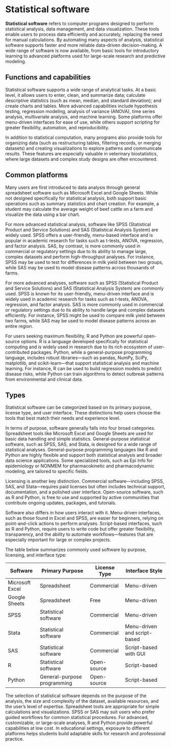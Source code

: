 # Statistical software

**Statistical software** refers to computer programs designed to perform statistical analysis, data management, and data visualization. These tools enable users to process data efficiently and accurately, replacing the need for manual calculations. By automating many aspects of analysis, statistical software supports faster and more reliable data-driven decision-making. A wide range of software is now available, from basic tools for introductory learning to advanced platforms used for large-scale research and predictive modeling.

## Functions and capabilities

Statistical software supports a wide range of analytical tasks. At a basic level, it allows users to enter, clean, and summarize data; calculate descriptive statistics (such as mean, median, and standard deviation); and create charts and tables. More advanced capabilities include hypothesis testing, regression modeling, analysis of variance (ANOVA), time series analysis, multivariate analysis, and machine learning. Some platforms offer menu-driven interfaces for ease of use, while others support scripting for greater flexibility, automation, and reproducibility.

In addition to statistical computation, many programs also provide tools for organizing data (such as restructuring tables, filtering records, or merging datasets) and creating visualizations to explore patterns and communicate results. These features are especially valuable in veterinary biostatistics, where large datasets and complex study designs are often encountered.

## Common platforms

Many users are first introduced to data analysis through general spreadsheet software such as Microsoft Excel and Google Sheets. While not designed specifically for statistical analysis, both support basic operations such as summary statistics and chart creation. For example, a student may calculate the average weight of beef cattle on a farm and visualize the data using a bar chart.

For more advanced statistical analysis, software like SPSS (Statistical Product and Service Solutions) and SAS (Statistical Analysis System) are widely used. SPSS offers a user-friendly, menu-based interface and is popular in academic research for tasks such as t-tests, ANOVA, regression, and factor analysis. SAS, by contrast, is more commonly used in commercial or regulatory settings due to its ability to manage large, complex datasets and perform high-throughput analyses. For instance, SPSS may be used to test for differences in milk yield between two groups, while SAS may be used to model disease patterns across thousands of farms.

For more advanced analyses, software such as SPSS (Statistical Product and Service Solutions) and SAS (Statistical Analysis System) are commonly used. SPSS is known for its user-friendly, menu-driven interface and is widely used in academic research for tasks such as t-tests, ANOVA, regression, and factor analysis. SAS is more commonly used in commercial or regulatory settings due to its ability to handle large and complex datasets efficiently. For instance, SPSS might be used to compare milk yield between two farms, while SAS may be used to model disease patterns across an entire region.

For users seeking maximum flexibility, R and Python are powerful open-source options. R is a language developed specifically for statistical computing and is widely used in research due to its rich ecosystem of user-contributed packages. Python, while a general-purpose programming language, includes robust libraries—such as pandas, NumPy, SciPy, matplotlib, and scikit-learn—that support statistical analysis and machine learning. For instance, R can be used to build regression models to predict disease risks, while Python can train algorithms to detect outbreak patterns from environmental and clinical data.

## Types

Statistical software can be categorized based on its primary purpose, license type, and user interface. These distinctions help users choose the tools that best match their needs and experience level.

In terms of purpose, software generally falls into four broad categories. Spreadsheet tools like Microsoft Excel and Google Sheets are used for basic data handling and simple statistics. General-purpose statistical software, such as SPSS, SAS, and Stata, is designed for a wide range of statistical analyses. General-purpose programming languages like R and Python are highly flexible and support both statistical analysis and broader data science applications. Some specialized tools, such as Epi Info for epidemiology or NONMEM for pharmacokinetic and pharmacodynamic modeling, are tailored to specific fields.

Licensing is another key distinction. Commercial software—including SPSS, SAS, and Stata—requires paid licenses but often includes technical support, documentation, and a polished user interface. Open-source software, such as R and Python, is free to use and supported by active communities that contribute ongoing updates, packages, and tutorials.

Software also differs in how users interact with it. Menu-driven interfaces, such as those found in Excel and SPSS, are easier for beginners, relying on point-and-click actions to perform analyses. Script-based interfaces, such as R and Python, require users to write code but offer greater flexibility, transparency, and the ability to automate workflows—features that are especially important for large or complex projects.

The table below summarizes commonly used software by purpose, licensing, and interface type:

| Software        | Primary Purpose           | License Type | Interface Style            |
|-----------------|---------------------------|--------------|-----------------------------|
| Microsoft Excel | Spreadsheet               | Commercial   | Menu-driven                 |
| Google Sheets   | Spreadsheet               | Free         | Menu-driven                 |
| SPSS            | Statistical software      | Commercial   | Menu-driven                 |
| Stata           | Statistical software      | Commercial   | Menu-driven and script-based |
| SAS             | Statistical software      | Commercial   | Script-based with GUI       |
| R               | Statistical software      | Open-source  | Script-based                |
| Python          | General-purpose programming | Open-source | Script-based                |

The selection of statistical software depends on the purpose of the analysis, the size and complexity of the dataset, available resources, and the user’s level of expertise. Spreadsheet tools are appropriate for simple calculations and visualizations. SPSS or SAS may suit users who prefer guided workflows for common statistical procedures. For advanced, customizable, or large-scale analyses, R and Python provide powerful capabilities at low cost. In educational settings, exposure to different platforms helps students build adaptable skills for research and professional practice.